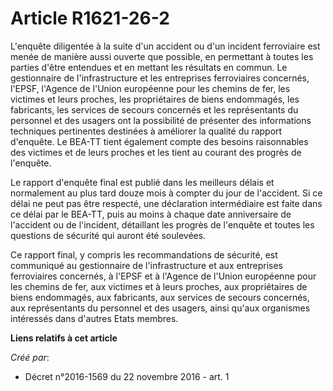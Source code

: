 # Article R1621-26-2

L'enquête  diligentée à la suite d'un accident ou d'un incident ferroviaire est  menée de manière aussi ouverte que possible,
en permettant à toutes les  parties d'être entendues et en mettant les résultats en commun. Le  gestionnaire de
l'infrastructure et les entreprises ferroviaires  concernés, l'EPSF, l'Agence de l'Union européenne pour les chemins de  fer,
les victimes et leurs proches, les propriétaires de biens  endommagés, les fabricants, les services de secours concernés et
les  représentants du personnel et des usagers ont la possibilité de  présenter des informations techniques pertinentes
destinées à améliorer  la qualité du rapport d'enquête. Le BEA-TT tient également compte des  besoins raisonnables des
victimes et de leurs proches et les tient au  courant des progrès de l'enquête. 

Le rapport  d'enquête final est publié dans les meilleurs délais et normalement au  plus tard douze mois à compter du jour de
l'accident. Si ce délai ne  peut pas être respecté, une déclaration intermédiaire est faite dans ce  délai par le BEA-TT,
puis au moins à chaque date anniversaire de  l'accident ou de l'incident, détaillant les progrès de l'enquête et  toutes les
questions de sécurité qui auront été soulevées. 

Ce rapport final, y compris les recommandations de sécurité, est  communiqué au gestionnaire de l'infrastructure et aux
entreprises  ferroviaires concernés, à l'EPSF et à l'Agence de l'Union européenne  pour les chemins de fer, aux victimes et à
leurs proches, aux  propriétaires de biens endommagés, aux fabricants, aux services de  secours concernés, aux représentants
du personnel et des usagers, ainsi  qu'aux organismes intéressés dans d'autres Etats membres.

**Liens relatifs à cet article**

_Créé par_:

  - Décret n°2016-1569 du 22 novembre 2016 - art. 1

